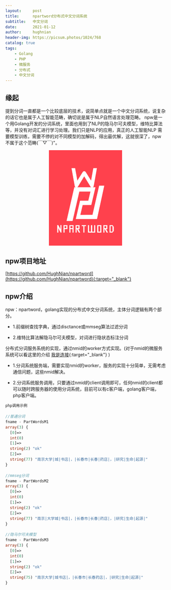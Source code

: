 ```yaml
---
layout:     post
title:      npartword分布式中文分词系统
subtitle:   中文分词
date:       2021-01-12
author:     hughnian
header-img: https://picsum.photos/1024/768
catalog: true
tags:
    - Golang
    - PHP
    - 微服务
    - 分布式
    - 中文分词
---
```


## 缘起

提到分词一直都是一个比较底层的技术，说简单点就是一个中文分词系统，说复杂的话它也是属于人工智能范畴，确切说是属于NLP自然语言处理范畴。
npw是一个用Golang开发的分词系统，里面也用到了NLP的隐马尔可夫模型，维特比算法等，并没有对词汇进行学习处理。我们只是NLP的应用，真正的人工智能NLP
需要模型训练，需要不停的对不同模型的加解码，得出最优解，这就很深了，npw不属于这个范畴(￣▽￣)"。


<div align="center">
    <a href="http://www.niansong.top"><img src="https://raw.githubusercontent.com/HughNian/npartword/master/logo/npartword_logo1.png" alt="npw logo" width="230"></a>
</div>  

## npw项目地址
[https://github.com/HughNian/npartword](https://github.com/HughNian/npartword){:target="_blank"}

## npw介绍
npw：npartword，golang实现的分布式中文分词系统，主体分词逻辑有两个部分。   

- 1.前缀树查找字典，通过disctance或mmseg算法过滤分词    

- 2.维特比算法解隐马尔可夫模型，对词进行隐状态标注分词   

分布式分词服务系统的实现，通过nmid的worker方式实现。(对于nmid的微服务系统可以看这里的介绍 [我是连接](https://www.niansong.top/2020/06/16/nmid%E5%88%86%E5%B8%83%E5%BC%8F%E5%BE%AE%E6%9C%8D%E5%8A%A1%E8%B0%83%E5%BA%A6%E7%B3%BB%E7%BB%9F/){:target="_blank"} )       

- 1.分词系统服务端，需要实现nmid的worker，服务的实现十分简单，无需考虑通信问题，这些nmid解决。   

- 2.分词系统服务调用，只要通过nmid的client调用即可，任何nmid的client都可以随时跨服务器的使用分词系统，目前可以有c客户端，golang客户端，php客户端。

```php
php调用示例

//普通分词
fname - PartWordsM1
array(3) {
  [0]=>
  int(0)
  [1]=>
  string(2) "ok"
  [2]=>
  string(77) "南京大学|城|书店|，|长春市|长春|药店|，|研究|生命|起源|"
}

//mmseg分词
fname - PartWordsM2
array(3) {
  [0]=>
  int(0)
  [1]=>
  string(2) "ok"
  [2]=>
  string(77) "南京|大学城|书店|，|长春市|长春|药店|，|研究|生命|起源|"
}

//隐马尔可夫模型
fname - PartWordsM3
array(3) {
  [0]=>
  int(0)
  [1]=>
  string(2) "ok"
  [2]=>
  string(75) "南京大学|城书店|，|长春市|长春药店|，|研究|生命|起源|"
}

```
